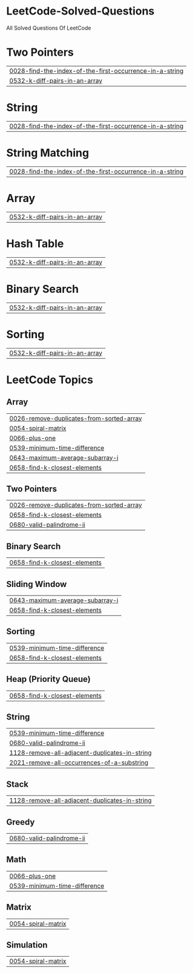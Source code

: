 # LeetCode-Solved-Questions
All Solved Questions Of LeetCode


# Two Pointers
|  |
| ------- |
| [0028-find-the-index-of-the-first-occurrence-in-a-string](https://github.com/Mr-Yash-beldar/LeetCode-Solved-Questions/tree/master/0028-find-the-index-of-the-first-occurrence-in-a-string) |
| [0532-k-diff-pairs-in-an-array](https://github.com/Mr-Yash-beldar/LeetCode-Solved-Questions/tree/master/0532-k-diff-pairs-in-an-array) |
# String
|  |
| ------- |
| [0028-find-the-index-of-the-first-occurrence-in-a-string](https://github.com/Mr-Yash-beldar/LeetCode-Solved-Questions/tree/master/0028-find-the-index-of-the-first-occurrence-in-a-string) |
# String Matching
|  |
| ------- |
| [0028-find-the-index-of-the-first-occurrence-in-a-string](https://github.com/Mr-Yash-beldar/LeetCode-Solved-Questions/tree/master/0028-find-the-index-of-the-first-occurrence-in-a-string) |
# Array
|  |
| ------- |
| [0532-k-diff-pairs-in-an-array](https://github.com/Mr-Yash-beldar/LeetCode-Solved-Questions/tree/master/0532-k-diff-pairs-in-an-array) |
# Hash Table
|  |
| ------- |
| [0532-k-diff-pairs-in-an-array](https://github.com/Mr-Yash-beldar/LeetCode-Solved-Questions/tree/master/0532-k-diff-pairs-in-an-array) |
# Binary Search
|  |
| ------- |
| [0532-k-diff-pairs-in-an-array](https://github.com/Mr-Yash-beldar/LeetCode-Solved-Questions/tree/master/0532-k-diff-pairs-in-an-array) |
# Sorting
|  |
| ------- |
| [0532-k-diff-pairs-in-an-array](https://github.com/Mr-Yash-beldar/LeetCode-Solved-Questions/tree/master/0532-k-diff-pairs-in-an-array) |
<!---LeetCode Topics Start-->
# LeetCode Topics
## Array
|  |
| ------- |
| [0026-remove-duplicates-from-sorted-array](https://github.com/Mr-Yash-beldar/LeetCode-Solved-Questions/tree/master/0026-remove-duplicates-from-sorted-array) |
| [0054-spiral-matrix](https://github.com/Mr-Yash-beldar/LeetCode-Solved-Questions/tree/master/0054-spiral-matrix) |
| [0066-plus-one](https://github.com/Mr-Yash-beldar/LeetCode-Solved-Questions/tree/master/0066-plus-one) |
| [0539-minimum-time-difference](https://github.com/Mr-Yash-beldar/LeetCode-Solved-Questions/tree/master/0539-minimum-time-difference) |
| [0643-maximum-average-subarray-i](https://github.com/Mr-Yash-beldar/LeetCode-Solved-Questions/tree/master/0643-maximum-average-subarray-i) |
| [0658-find-k-closest-elements](https://github.com/Mr-Yash-beldar/LeetCode-Solved-Questions/tree/master/0658-find-k-closest-elements) |
## Two Pointers
|  |
| ------- |
| [0026-remove-duplicates-from-sorted-array](https://github.com/Mr-Yash-beldar/LeetCode-Solved-Questions/tree/master/0026-remove-duplicates-from-sorted-array) |
| [0658-find-k-closest-elements](https://github.com/Mr-Yash-beldar/LeetCode-Solved-Questions/tree/master/0658-find-k-closest-elements) |
| [0680-valid-palindrome-ii](https://github.com/Mr-Yash-beldar/LeetCode-Solved-Questions/tree/master/0680-valid-palindrome-ii) |
## Binary Search
|  |
| ------- |
| [0658-find-k-closest-elements](https://github.com/Mr-Yash-beldar/LeetCode-Solved-Questions/tree/master/0658-find-k-closest-elements) |
## Sliding Window
|  |
| ------- |
| [0643-maximum-average-subarray-i](https://github.com/Mr-Yash-beldar/LeetCode-Solved-Questions/tree/master/0643-maximum-average-subarray-i) |
| [0658-find-k-closest-elements](https://github.com/Mr-Yash-beldar/LeetCode-Solved-Questions/tree/master/0658-find-k-closest-elements) |
## Sorting
|  |
| ------- |
| [0539-minimum-time-difference](https://github.com/Mr-Yash-beldar/LeetCode-Solved-Questions/tree/master/0539-minimum-time-difference) |
| [0658-find-k-closest-elements](https://github.com/Mr-Yash-beldar/LeetCode-Solved-Questions/tree/master/0658-find-k-closest-elements) |
## Heap (Priority Queue)
|  |
| ------- |
| [0658-find-k-closest-elements](https://github.com/Mr-Yash-beldar/LeetCode-Solved-Questions/tree/master/0658-find-k-closest-elements) |
## String
|  |
| ------- |
| [0539-minimum-time-difference](https://github.com/Mr-Yash-beldar/LeetCode-Solved-Questions/tree/master/0539-minimum-time-difference) |
| [0680-valid-palindrome-ii](https://github.com/Mr-Yash-beldar/LeetCode-Solved-Questions/tree/master/0680-valid-palindrome-ii) |
| [1128-remove-all-adjacent-duplicates-in-string](https://github.com/Mr-Yash-beldar/LeetCode-Solved-Questions/tree/master/1128-remove-all-adjacent-duplicates-in-string) |
| [2021-remove-all-occurrences-of-a-substring](https://github.com/Mr-Yash-beldar/LeetCode-Solved-Questions/tree/master/2021-remove-all-occurrences-of-a-substring) |
## Stack
|  |
| ------- |
| [1128-remove-all-adjacent-duplicates-in-string](https://github.com/Mr-Yash-beldar/LeetCode-Solved-Questions/tree/master/1128-remove-all-adjacent-duplicates-in-string) |
## Greedy
|  |
| ------- |
| [0680-valid-palindrome-ii](https://github.com/Mr-Yash-beldar/LeetCode-Solved-Questions/tree/master/0680-valid-palindrome-ii) |
## Math
|  |
| ------- |
| [0066-plus-one](https://github.com/Mr-Yash-beldar/LeetCode-Solved-Questions/tree/master/0066-plus-one) |
| [0539-minimum-time-difference](https://github.com/Mr-Yash-beldar/LeetCode-Solved-Questions/tree/master/0539-minimum-time-difference) |
## Matrix
|  |
| ------- |
| [0054-spiral-matrix](https://github.com/Mr-Yash-beldar/LeetCode-Solved-Questions/tree/master/0054-spiral-matrix) |
## Simulation
|  |
| ------- |
| [0054-spiral-matrix](https://github.com/Mr-Yash-beldar/LeetCode-Solved-Questions/tree/master/0054-spiral-matrix) |
<!---LeetCode Topics End-->